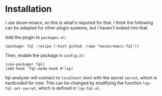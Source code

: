 # Installation

I use doom emacs, so this is what's required for that. I think the following can
be adapted for other plugin systems, but I haven't looked into that.

Add the plugin to `packages.el`:
```elisp
(package! fql :recipe (:host github :repo "macmv/emacs-fql"))
```

Then, enable the package in `config.el`:
```elisp
(use-package! fql)
(add-hook 'fql-mode-hook #'lsp)
```

fql-analyzer will connect to `localhost:8443` with the secret `secret`, which is
hardcoded for now. This can be changed by modifying the function
`lsp-fql-set-secret`, which is defined in `lsp-fql.el`.

